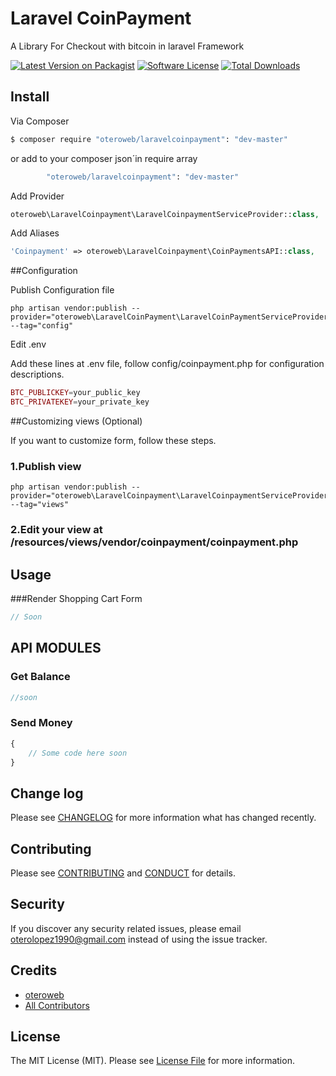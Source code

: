 # Laravel CoinPayment
A Library For Checkout with bitcoin in laravel Framework

[![Latest Version on Packagist][ico-version]][link-packagist]
[![Software License][ico-license]](LICENSE.md)
[![Total Downloads][ico-downloads]][link-downloads]

## Install

Via Composer

``` bash
$ composer require "oteroweb/laravelcoinpayment": "dev-master"
```
or add to your composer json´in require array

``` bash
        "oteroweb/laravelcoinpayment": "dev-master"
```

Add Provider

``` php
oteroweb\LaravelCoinpayment\LaravelCoinpaymentServiceProvider::class,
```

Add Aliases

``` php
'Coinpayment' => oteroweb\LaravelCoinpayment\CoinPaymentsAPI::class,
```

##Configuration

Publish Configuration file
```
php artisan vendor:publish --provider="oteroweb\LaravelCoinPayment\LaravelCoinPaymentServiceProvider" --tag="config"
```

Edit .env

Add these lines at .env file, follow config/coinpayment.php for configuration descriptions.
``` php
BTC_PUBLICKEY=your_public_key
BTC_PRIVATEKEY=your_private_key

```

##Customizing views (Optional)

If you want to customize form, follow these steps.

### 1.Publish view
```
php artisan vendor:publish --provider="oteroweb\LaravelCoinpayment\LaravelCoinpaymentServiceProvider" --tag="views"
```
### 2.Edit your view at /resources/views/vendor/coinpayment/coinpayment.php

## Usage

###Render Shopping Cart Form

``` php
// Soon
```

## API MODULES
### Get Balance
``` php
//soon
```

### Send Money
``` php
{
	// Some code here soon
}

```

## Change log

Please see [CHANGELOG](CHANGELOG.md) for more information what has changed recently.

## Contributing

Please see [CONTRIBUTING](CONTRIBUTING.md) and [CONDUCT](CONDUCT.md) for details.

## Security

If you discover any security related issues, please email oterolopez1990@gmail.com instead of using the issue tracker.

## Credits

- [oteroweb][link-author]
- [All Contributors][link-contributors]

## License

The MIT License (MIT). Please see [License File](LICENSE.md) for more information.


[ico-version]: https://img.shields.io/packagist/v/charlesassets/laravel-perfectmoney.svg?style=flat-square
[ico-license]: https://img.shields.io/badge/license-MIT-brightgreen.svg?style=flat-square
[ico-downloads]: https://img.shields.io/packagist/dt/charlesassets/laravel-perfectmoney.svg?style=flat-square


[link-packagist]: https://packagist.org/packages/oteroweb/laravel-perfectmoney
[link-downloads]: https://packagist.org/packages/oteroweb/laravel-perfectmoney
[link-author]: https://github.com/oteroweb
[link-contributors]: ../../contributors
